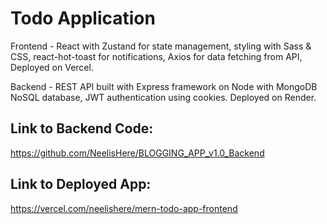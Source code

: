 ﻿# Todo Application
Frontend - React with Zustand for state management, styling with Sass & CSS, react-hot-toast for notifications, Axios for data fetching from API, Deployed on Vercel.

Backend - REST API built with Express framework on Node with MongoDB NoSQL database, JWT authentication using cookies. Deployed on Render.

## Link to Backend Code:
https://github.com/NeelisHere/BLOGGING_APP_v1.0_Backend

## Link to Deployed App:
https://vercel.com/neelishere/mern-todo-app-frontend
